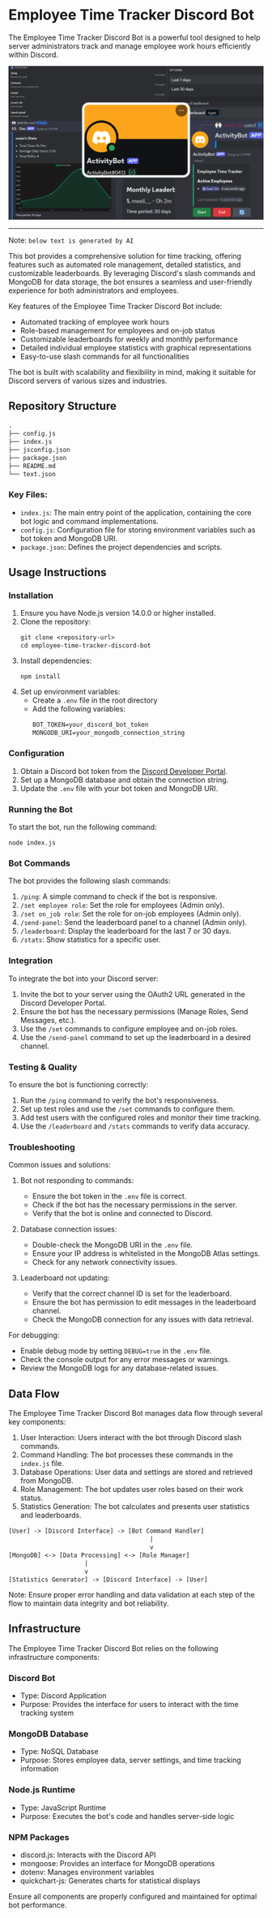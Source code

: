 # Employee Time Tracker Discord Bot

The Employee Time Tracker Discord Bot is a powerful tool designed to help server administrators track and manage employee work hours efficiently within Discord.

![demo](imgs/demo.png)

---

Note: `below text is generated by AI` 

This bot provides a comprehensive solution for time tracking, offering features such as automated role management, detailed statistics, and customizable leaderboards. By leveraging Discord's slash commands and MongoDB for data storage, the bot ensures a seamless and user-friendly experience for both administrators and employees.

Key features of the Employee Time Tracker Discord Bot include:

- Automated tracking of employee work hours
- Role-based management for employees and on-job status
- Customizable leaderboards for weekly and monthly performance
- Detailed individual employee statistics with graphical representations
- Easy-to-use slash commands for all functionalities

The bot is built with scalability and flexibility in mind, making it suitable for Discord servers of various sizes and industries.

## Repository Structure

```
.
├── config.js
├── index.js
├── jsconfig.json
├── package.json
├── README.md
└── text.json
```

### Key Files:

- `index.js`: The main entry point of the application, containing the core bot logic and command implementations.
- `config.js`: Configuration file for storing environment variables such as bot token and MongoDB URI.
- `package.json`: Defines the project dependencies and scripts.

## Usage Instructions

### Installation

1. Ensure you have Node.js version 14.0.0 or higher installed.
2. Clone the repository:
   ```
   git clone <repository-url>
   cd employee-time-tracker-discord-bot
   ```
3. Install dependencies:
   ```
   npm install
   ```
4. Set up environment variables:
   - Create a `.env` file in the root directory
   - Add the following variables:
     ```
     BOT_TOKEN=your_discord_bot_token
     MONGODB_URI=your_mongodb_connection_string
     ```

### Configuration

1. Obtain a Discord bot token from the [Discord Developer Portal](https://discord.com/developers/applications).
2. Set up a MongoDB database and obtain the connection string.
3. Update the `.env` file with your bot token and MongoDB URI.

### Running the Bot

To start the bot, run the following command:

```
node index.js
```

### Bot Commands

The bot provides the following slash commands:

1. `/ping`: A simple command to check if the bot is responsive.
2. `/set employee role`: Set the role for employees (Admin only).
3. `/set on_job role`: Set the role for on-job employees (Admin only).
4. `/send-panel`: Send the leaderboard panel to a channel (Admin only).
5. `/leaderboard`: Display the leaderboard for the last 7 or 30 days.
6. `/stats`: Show statistics for a specific user.

### Integration

To integrate the bot into your Discord server:

1. Invite the bot to your server using the OAuth2 URL generated in the Discord Developer Portal.
2. Ensure the bot has the necessary permissions (Manage Roles, Send Messages, etc.).
3. Use the `/set` commands to configure employee and on-job roles.
4. Use the `/send-panel` command to set up the leaderboard in a desired channel.

### Testing & Quality

To ensure the bot is functioning correctly:

1. Run the `/ping` command to verify the bot's responsiveness.
2. Set up test roles and use the `/set` commands to configure them.
3. Add test users with the configured roles and monitor their time tracking.
4. Use the `/leaderboard` and `/stats` commands to verify data accuracy.

### Troubleshooting

Common issues and solutions:

1. Bot not responding to commands:
   - Ensure the bot token in the `.env` file is correct.
   - Check if the bot has the necessary permissions in the server.
   - Verify that the bot is online and connected to Discord.

2. Database connection issues:
   - Double-check the MongoDB URI in the `.env` file.
   - Ensure your IP address is whitelisted in the MongoDB Atlas settings.
   - Check for any network connectivity issues.

3. Leaderboard not updating:
   - Verify that the correct channel ID is set for the leaderboard.
   - Ensure the bot has permission to edit messages in the leaderboard channel.
   - Check the MongoDB connection for any issues with data retrieval.

For debugging:

- Enable debug mode by setting `DEBUG=true` in the `.env` file.
- Check the console output for any error messages or warnings.
- Review the MongoDB logs for any database-related issues.

## Data Flow

The Employee Time Tracker Discord Bot manages data flow through several key components:

1. User Interaction: Users interact with the bot through Discord slash commands.
2. Command Handling: The bot processes these commands in the `index.js` file.
3. Database Operations: User data and settings are stored and retrieved from MongoDB.
4. Role Management: The bot updates user roles based on their work status.
5. Statistics Generation: The bot calculates and presents user statistics and leaderboards.

```
[User] -> [Discord Interface] -> [Bot Command Handler]
                                       |
                                       v
[MongoDB] <-> [Data Processing] <-> [Role Manager]
                     |
                     v
[Statistics Generator] -> [Discord Interface] -> [User]
```

Note: Ensure proper error handling and data validation at each step of the flow to maintain data integrity and bot reliability.

## Infrastructure

The Employee Time Tracker Discord Bot relies on the following infrastructure components:

### Discord Bot
- Type: Discord Application
- Purpose: Provides the interface for users to interact with the time tracking system

### MongoDB Database
- Type: NoSQL Database
- Purpose: Stores employee data, server settings, and time tracking information

### Node.js Runtime
- Type: JavaScript Runtime
- Purpose: Executes the bot's code and handles server-side logic

### NPM Packages
- discord.js: Interacts with the Discord API
- mongoose: Provides an interface for MongoDB operations
- dotenv: Manages environment variables
- quickchart-js: Generates charts for statistical displays

Ensure all components are properly configured and maintained for optimal bot performance.